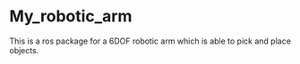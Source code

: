 # My_robotic_arm

This is a ros package for a 6DOF robotic arm which is able to pick and place objects.

